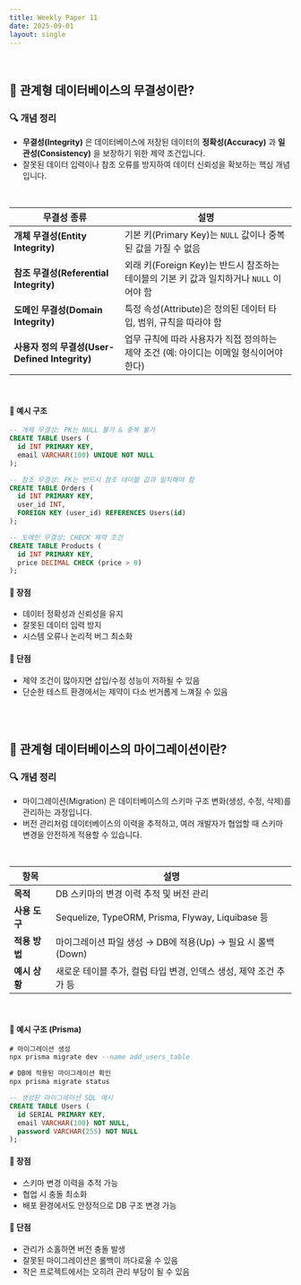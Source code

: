 ```yaml
---
title: Weekly Paper 11  
date: 2025-09-01 
layout: single  
---
```


<br>

## 📌 관계형 데이터베이스의 무결성이란?

### 🔍 개념 정리
* **무결성(Integrity)** 은 데이터베이스에 저장된 데이터의 **정확성(Accuracy)** 과 **일관성(Consistency)** 을 보장하기 위한 제약 조건입니다.  
* 잘못된 데이터 입력이나 참조 오류를 방지하여 데이터 신뢰성을 확보하는 핵심 개념입니다.

<br>

| 무결성 종류          | 설명 |
|-------------------|------|
| **개체 무결성(Entity Integrity)** | 기본 키(Primary Key)는 `NULL` 값이나 중복된 값을 가질 수 없음 |
| **참조 무결성(Referential Integrity)** | 외래 키(Foreign Key)는 반드시 참조하는 테이블의 기본 키 값과 일치하거나 `NULL` 이어야 함 |
| **도메인 무결성(Domain Integrity)** | 특정 속성(Attribute)은 정의된 데이터 타입, 범위, 규칙을 따라야 함 |
| **사용자 정의 무결성(User-Defined Integrity)** | 업무 규칙에 따라 사용자가 직접 정의하는 제약 조건 (예: 아이디는 이메일 형식이어야 한다) |

<br>

#### 📍 예시 구조

```sql
-- 개체 무결성: PK는 NULL 불가 & 중복 불가
CREATE TABLE Users (
  id INT PRIMARY KEY,
  email VARCHAR(100) UNIQUE NOT NULL
);

-- 참조 무결성: FK는 반드시 참조 테이블 값과 일치해야 함
CREATE TABLE Orders (
  id INT PRIMARY KEY,
  user_id INT,
  FOREIGN KEY (user_id) REFERENCES Users(id)
);

-- 도메인 무결성: CHECK 제약 조건
CREATE TABLE Products (
  id INT PRIMARY KEY,
  price DECIMAL CHECK (price > 0)
);
```
#### 📍 장점
- 데이터 정확성과 신뢰성을 유지
- 잘못된 데이터 입력 방지
- 시스템 오류나 논리적 버그 최소화

#### 📍 단점
- 제약 조건이 많아지면 삽입/수정 성능이 저하될 수 있음
- 단순한 테스트 환경에서는 제약이 다소 번거롭게 느껴질 수 있음

<br><br>

## 📌 관계형 데이터베이스의 마이그레이션이란?

### 🔍 개념 정리

* 마이그레이션(Migration) 은 데이터베이스의 스키마 구조 변화(생성, 수정, 삭제)를 관리하는 과정입니다.  
* 버전 관리처럼 데이터베이스의 이력을 추적하고, 여러 개발자가 협업할 때 스키마 변경을 안전하게 적용할 수 있습니다.

<br>

| 항목        | 설명                                              |
| --------- | ----------------------------------------------- |
| **목적**    | DB 스키마의 변경 이력 추적 및 버전 관리                        |
| **사용 도구** | Sequelize, TypeORM, Prisma, Flyway, Liquibase 등 |
| **적용 방법** | 마이그레이션 파일 생성 → DB에 적용(Up) → 필요 시 롤백(Down)       |
| **예시 상황** | 새로운 테이블 추가, 컬럼 타입 변경, 인덱스 생성, 제약 조건 추가 등        |

<br>

#### 📍 예시 구조 (Prisma)

```sql
# 마이그레이션 생성
npx prisma migrate dev --name add_users_table

# DB에 적용된 마이그레이션 확인
npx prisma migrate status

-- 생성된 마이그레이션 SQL 예시
CREATE TABLE Users (
  id SERIAL PRIMARY KEY,
  email VARCHAR(100) NOT NULL,
  password VARCHAR(255) NOT NULL
);
```

#### 📍 장점
- 스키마 변경 이력을 추적 가능
- 협업 시 충돌 최소화
- 배포 환경에서도 안정적으로 DB 구조 변경 가능

#### 📍 단점
- 관리가 소홀하면 버전 충돌 발생
- 잘못된 마이그레이션은 롤백이 까다로울 수 있음
- 작은 프로젝트에서는 오히려 관리 부담이 될 수 있음
